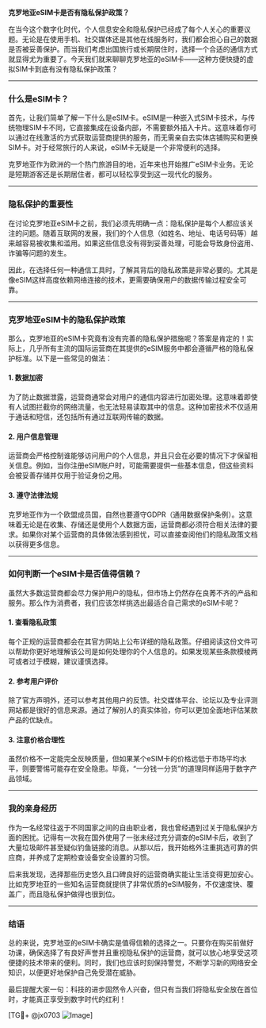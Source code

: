 **克罗地亚eSIM卡是否有隐私保护政策？**

在当今这个数字化时代，个人信息安全和隐私保护已经成了每个人关心的重要议题。无论是在使用手机、社交媒体还是其他在线服务时，我们都会担心自己的数据是否被妥善保护。而当我们考虑出国旅行或长期居住时，选择一个合适的通信方式就显得尤为重要了。今天我们就来聊聊克罗地亚的eSIM卡——这种方便快捷的虚拟SIM卡到底有没有隐私保护政策？

---

### **什么是eSIM卡？**
首先，让我们简单了解一下什么是eSIM卡。eSIM是一种嵌入式SIM卡技术，与传统物理SIM卡不同，它直接集成在设备内部，不需要额外插入卡片。这意味着你可以通过在线激活的方式获取运营商提供的服务，而无需亲自去实体店铺购买和更换SIM卡。对于经常旅行的人来说，eSIM卡无疑是一个非常便利的选择。

克罗地亚作为欧洲的一个热门旅游目的地，近年来也开始推广eSIM卡业务。无论是短期游客还是长期居住者，都可以轻松享受到这一现代化的服务。

---

### **隐私保护的重要性**
在讨论克罗地亚eSIM卡之前，我们必须先明确一点：隐私保护是每个人都应该关注的问题。随着互联网的发展，我们的个人信息（如姓名、地址、电话号码等）越来越容易被收集和滥用。如果这些信息没有得到妥善处理，可能会导致身份盗用、诈骗等问题的发生。

因此，在选择任何一种通信工具时，了解其背后的隐私政策是非常必要的。尤其是像eSIM这样高度依赖网络连接的技术，更需要确保用户的数据传输过程安全可靠。

---

### **克罗地亚eSIM卡的隐私保护政策**
那么，克罗地亚的eSIM卡究竟有没有完善的隐私保护措施呢？答案是肯定的！实际上，几乎所有主流的国际运营商在其提供的eSIM服务中都会遵循严格的隐私保护标准。以下是一些常见的做法：

#### 1. 数据加密
为了防止数据泄露，运营商通常会对用户的通信内容进行加密处理。这意味着即使有人试图拦截你的网络流量，也无法轻易读取其中的信息。这种加密技术不仅适用于通话和短信，还包括所有通过互联网传输的数据。

#### 2. 用户信息管理
运营商会严格控制谁能够访问用户的个人信息，并且只会在必要的情况下才保留相关信息。例如，当你注册eSIM账户时，可能需要提供一些基本信息，但这些资料会被妥善存储并仅用于验证身份之用。

#### 3. 遵守法律法规
克罗地亚作为一个欧盟成员国，自然也要遵守GDPR（通用数据保护条例）。这意味着无论是在收集、存储还是使用个人数据方面，运营商都必须符合相关法律的要求。如果你对某个运营商的具体做法感到担忧，可以直接查阅他们的隐私政策文档以获得更多信息。

---

### **如何判断一个eSIM卡是否值得信赖？**
虽然大多数运营商都会尽力保护用户的隐私，但市场上仍然存在良莠不齐的产品和服务。那么作为消费者，我们应该怎样挑选出最适合自己需求的eSIM卡呢？

#### 1. 查看隐私政策
每个正规的运营商都会在其官方网站上公布详细的隐私政策。仔细阅读这份文件可以帮助你更好地理解该公司是如何处理你的个人信息的。如果发现某些条款模棱两可或者过于模糊，建议谨慎选择。

#### 2. 参考用户评价
除了官方声明外，还可以参考其他用户的反馈。社交媒体平台、论坛以及专业评测网站都是很好的信息来源。通过了解别人的真实体验，你可以更加全面地评估某款产品的优缺点。

#### 3. 注意价格合理性
虽然价格不一定能完全反映质量，但如果某个eSIM卡的价格远低于市场平均水平，则要警惕可能存在安全隐患。毕竟，“一分钱一分货”的道理同样适用于数字产品领域。

---

### **我的亲身经历**
作为一名经常往返于不同国家之间的自由职业者，我也曾经遇到过关于隐私保护方面的困扰。记得有一次我在国外使用了一张未经过充分调查的eSIM卡后，收到了大量垃圾邮件甚至疑似钓鱼链接的消息。从那以后，我开始格外注重挑选可靠的供应商，并养成了定期检查设备安全设置的习惯。

后来我发现，选择那些历史悠久且口碑良好的运营商确实能让生活变得更加安心。比如克罗地亚的一些知名运营商就提供了非常优质的eSIM服务，不仅速度快、覆盖广，而且隐私保护做得也很到位。

---

### **结语**
总的来说，克罗地亚的eSIM卡确实是值得信赖的选择之一。只要你在购买前做好功课，确保选择了有良好声誉并且重视隐私保护的运营商，就可以放心地享受这项便捷的技术带来的便利。同时，我们也应该时刻保持警觉，不断学习新的网络安全知识，以便更好地保护自己免受潜在威胁。

最后提醒大家一句：科技的进步固然令人兴奋，但只有当我们将隐私安全放在首位时，才能真正享受到数字时代的红利！

[TG💪+ @jx0703 ![Image](https://github.com/user-attachments/assets/dbca1d08-cadb-493c-b0ec-ad6f7a83f270)]
